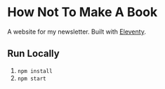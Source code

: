 # How Not To Make A Book

A website for my newsletter. Built with [Eleventy](https://www.11ty.dev/).

## Run Locally

1. `npm install`
2. `npm start`
